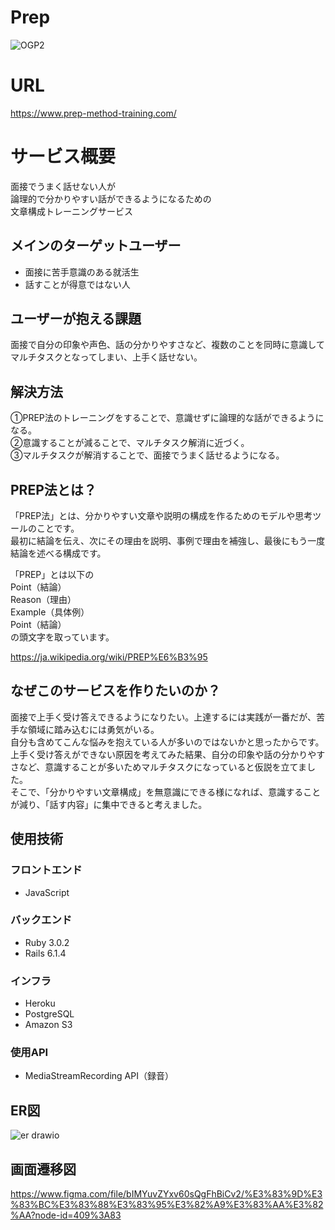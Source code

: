 # **Prep**
![OGP2](https://user-images.githubusercontent.com/80795057/165907080-16634b03-942f-4470-a8d6-428cee507188.png)

# **URL**

https://www.prep-method-training.com/

# **サービス概要**

面接でうまく話せない人が  
論理的で分かりやすい話ができるようになるための  
文章構成トレーニングサービス  

## **メインのターゲットユーザー**

- 面接に苦手意識のある就活生
- 話すことが得意ではない人

## **ユーザーが抱える課題**

面接で自分の印象や声色、話の分かりやすさなど、複数のことを同時に意識してマルチタスクとなってしまい、上手く話せない。

## **解決方法**

①PREP法のトレーニングをすることで、意識せずに論理的な話ができるようになる。  
②意識することが減ることで、マルチタスク解消に近づく。  
③マルチタスクが解消することで、面接でうまく話せるようになる。  

## **PREP法とは？**

「PREP法」とは、分かりやすい文章や説明の構成を作るためのモデルや思考ツールのことです。  
最初に結論を伝え、次にその理由を説明、事例で理由を補強し、最後にもう一度結論を述べる構成です。

「PREP」とは以下の  
Point（結論）  
Reason（理由）  
Example（具体例）  
Point（結論）  
の頭文字を取っています。

https://ja.wikipedia.org/wiki/PREP%E6%B3%95

## **なぜこのサービスを作りたいのか？**

面接で上手く受け答えできるようになりたい。上達するには実践が一番だが、苦手な領域に踏み込むには勇気がいる。  
自分も含めてこんな悩みを抱えている人が多いのではないかと思ったからです。  
上手く受け答えができない原因を考えてみた結果、自分の印象や話の分かりやすさなど、意識することが多いためマルチタスクになっていると仮説を立てました。  
そこで、「分かりやすい文章構成」を無意識にできる様になれば、意識することが減り、「話す内容」に集中できると考えました。 

## 使用技術
### フロントエンド
- JavaScript
### バックエンド
- Ruby 3.0.2
- Rails 6.1.4
### インフラ
- Heroku
- PostgreSQL
- Amazon S3
### 使用API
- MediaStreamRecording API（録音）

## **ER図**

![er drawio](https://user-images.githubusercontent.com/80795057/172048033-a456e97c-8f83-460f-8a38-4e508c855acc.png)
## **画面遷移図**

https://www.figma.com/file/bIMYuvZYxv60sQgFhBiCv2/%E3%83%9D%E3%83%BC%E3%83%88%E3%83%95%E3%82%A9%E3%83%AA%E3%82%AA?node-id=409%3A83
